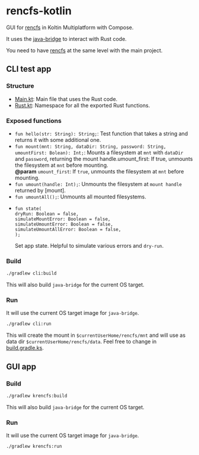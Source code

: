 # rencfs-kotlin

GUI for [rencfs](https://github.com/radumarias/rencfs) in Koltin Multiplatform with Compose.

It uses the [java-bridge](https://github.com/radumarias/rencfs/tree/main/java-bridge) to interact with Rust code.

You need to have [rencfs](https://github.com/radumarias/rencfs) at the same level with the main project.

## CLI test app

### Structure

- [Main.kt](cli/src/main/kotlin/Main.kt): Main file that uses the Rust code.
- [Rust.kt](cli/src/main/kotlin/Rust.kt): Namespace for all the exported Rust functions.

### Exposed functions

- `fun hello(str: String): String;`: Test function that takes a string and returns it with some additional one.
- `fun mount(mnt: String, dataDir: String, password: String, umountFirst: Bolean): Int;`: Mounts a filesystem at `mnt`
  with `dataDir`
  and `password`, returning the mount handle.umount_first: If true, unmounts the filesystem at `mnt` before mounting.  
  **@param** `umount_first`: If `true`, unmounts the filesystem at `mnt` before mounting.
- `fun umount(handle: Int);`: Unmounts the filesystem at `mount handle` returned by [mount].
- `fun umountAll();`: Unmounts all mounted filesystems.
- ```text
  fun state(
  dryRun: Boolean = false,
  simulateMountError: Boolean = false,
  simulateUmountError: Boolean = false,
  simulateUmountAllError: Boolean = false,
  );
  ```
  Set app state. Helpful to simulate various errors and `dry-run`.

### Build

```bash
./gradlew cli:build
```

This will also build `java-bridge` for the current OS target.

### Run

It will use the current OS target image for `java-bridge`.

```bash
./gradlew cli:run
```

This will create the mount in `$currentUserHome/rencfs/mnt` and will use as data dir `$currentUserHome/rencfs/data`. Feel free to change in [build.gradle.ks](cli/build.gradle.kts).

## GUI app

### Build

```bash
./gradlew krencfs:build
```

This will also build `java-bridge` for the current OS target.

### Run

It will use the current OS target image for `java-bridge`.

```bash
./gradlew krencfs:run
```
